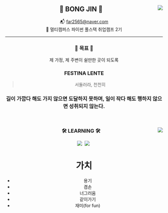 <div align="center">
	<img align="right" src="http://mazassumnida.wtf/api/v2/generate_badge?boj=thebjko"/>

## 👋 BONG JIN 👋

<p align="left">

📬 far2565@naver.com  
🚀 멀티캠퍼스 파이썬 풀스택 취업캠프 2기  

---

### 🎯 목표 🎯
제 가정, 제 주변이 쉴만한 곳이 되도록

### FESTINA LENTE
> 서둘러라, 천천히  

### 길이 가깝다 해도 가지 않으면 도달하지 못하며, 일이 작다 해도 행하지 않으면 성취되지 않는다.

</p>

<br>

</div>


<div align="center">

<img align="right" src="https://github-readme-stats.vercel.app/api/top-langs/?username=thebjko&layout=compact&hide=javascript,css,scss&theme=dracula&langs_count=8"/>  

<!-- [![thebjko's GitHub stats](https://github-readme-stats.vercel.app/api?username=thebjko/)](https://github.com/thebjko/) -->

### 🛠 LEARNING 🛠

<p align="center">
	<img src="https://img.shields.io/badge/Python-3766AB?style=flat-square&logo=Python&logoColor=white"/></a>&nbsp
	<img src="https://img.shields.io/badge/Django-092E20?style=flat-square&logo=Django&logoColor=white"/></a>&nbsp
</p>

</div>

<div align="center">



# 가치
- 용기
- 겸손
- 너그러움
- 같이가기
- 재미(for fun)

</div>